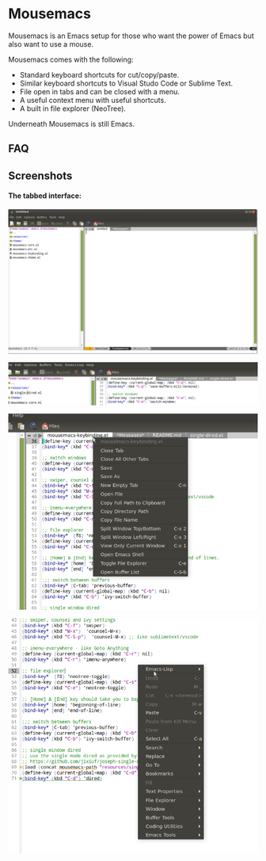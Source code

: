 # Mousemacs

Mousemacs is an Emacs setup for those who want the power of Emacs but also want to use a mouse.

Mousemacs comes with the following:
- Standard keyboard shortcuts for cut/copy/paste.
- Similar keyboard shortcuts to Visual Studo Code or Sublime Text.
- File open in tabs and can be closed with a menu.
- A useful context menu with useful shortcuts.
- A built in file explorer (NeoTree).

Underneath Mousemacs is still Emacs.

## FAQ



## Screenshots

#### The tabbed interface:

![Screenshot](/images/screenshot.png)

![Tabs](/images/tabs.png)

![Tab menu](/images/tab_menu.png)

![Context menu](/images/context_menu.png)
